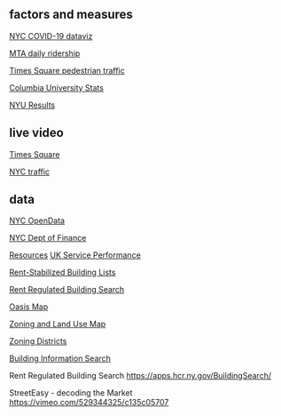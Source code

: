## factors and measures

[NYC COVID-19 dataviz](https://news.google.com/covid19/map?hl=en-US&mid=%2Fm%2F02_286&gl=US&cdie=US%Aen)

[MTA daily ridership](https://new.mta.info./coronavirus/ridership)

[Times Square pedestrian traffic](https://timessquarenyc.org/do-business/market-research-data/pedestrian-counts) 

[Columbia University Stats](https://covid19.columbia.edu/)

[NYU Results](https://www.nyu.edu/life/safety-health-wellness/coronavirus-information/nyc-covid-19-testing-data.html)


## live video

[Times Square](https://youtu.be/eJ7ZkQ5TC08)

[NYC traffic](https://511ny.org/map#Camera)

## data
[NYC OpenData](https://opendata.cityofnewyork.us)

[NYC Dept of Finance](https://www1.nyc.gov/site/finance/about/open-portal.page)

[Resources](https://github.com/realdatanyc/resources)
[UK Service Performance](https://www.gov.uk/performance/services)

[Rent-Stabilized Building Lists](https://rentguidelinesboard.cityofnewyork.us/resources/rent-stabilized-building-lists/)

[Rent Regulated Building Search](https://apps.hcr.ny.gov/BuildingSearch/)

[Oasis Map](http://www.oasisnyc.net/map.aspx)

[Zoning and Land Use Map](https://zola.planning.nyc.gov)

[Zoning Districts](https://www1.nyc.gov/site/planning/zoning/districts-tools.page)

[Building Information Search](http://a810-bisweb.nyc.gov/bisweb/bispi00.jsp?show=1)

Rent Regulated Building Search
https://apps.hcr.ny.gov/BuildingSearch/

StreetEasy - decoding the Market
https://vimeo.com/529344325/c135c05707
